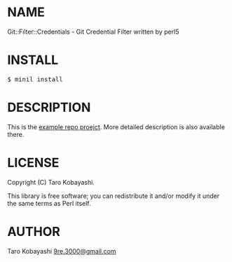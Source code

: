 # NAME

Git::Filter::Credentials - Git Credential Filter written by perl5

# INSTALL

<pre>
$ minil install
</pre>

# DESCRIPTION

This is the [example repo proejct](https://github.com/9re/git-filter-credentials-test). More detailed description is also available there.

# LICENSE

Copyright (C) Taro Kobayashi.

This library is free software; you can redistribute it and/or modify
it under the same terms as Perl itself.

# AUTHOR

Taro Kobayashi <9re.3000@gmail.com>
